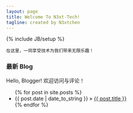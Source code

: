```yaml
---
layout: page
title: Welcome To N3xt-Tech!
tagline: created by N3xtchen
---
```

{% include JB/setup %}

    在这里，一同享受技术为我们带来无限乐趣！

### 最新 Blog

Hello, Blogger! 欢迎访问与评论！

<ul class="posts">
  {% for post in site.posts %}
    <li><span>{{ post.date | date_to_string }}</span> &raquo; <a href="{{ BASE_PATH }}{{ post.url }}">{{ post.title }}</a></li>
  {% endfor %}
</ul>
